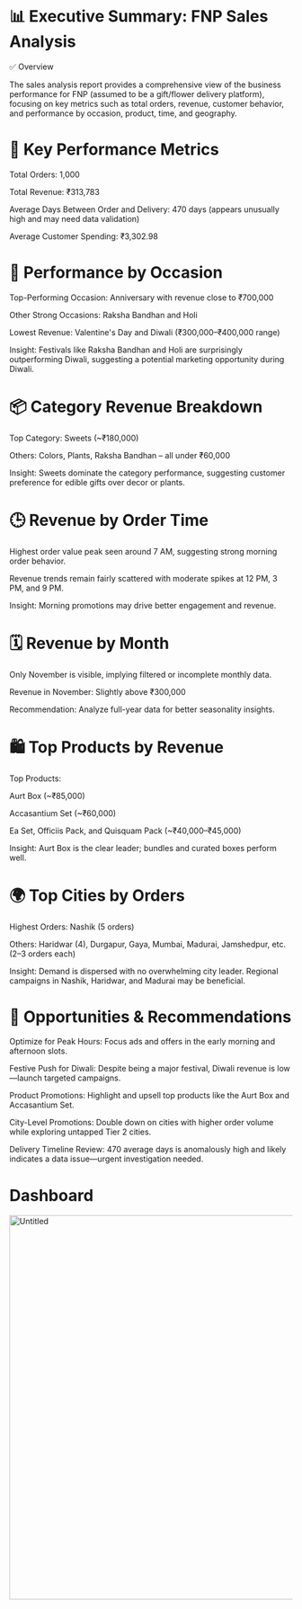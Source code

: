 # 📊 Executive Summary: FNP Sales Analysis
✅ Overview

The sales analysis report provides a comprehensive view of the business performance for FNP (assumed to be a gift/flower delivery platform), focusing on key metrics such as total orders, revenue, customer behavior, and performance by occasion, product, time, and geography.

# 🔢 Key Performance Metrics
Total Orders: 1,000

Total Revenue: ₹313,783

Average Days Between Order and Delivery: 470 days (appears unusually high and may need data validation)

Average Customer Spending: ₹3,302.98

# 🧨 Performance by Occasion
Top-Performing Occasion: Anniversary with revenue close to ₹700,000

Other Strong Occasions: Raksha Bandhan and Holi

Lowest Revenue: Valentine's Day and Diwali (₹300,000–₹400,000 range)

Insight: Festivals like Raksha Bandhan and Holi are surprisingly outperforming Diwali, suggesting a potential marketing opportunity during Diwali.

# 📦 Category Revenue Breakdown
Top Category: Sweets (~₹180,000)

Others: Colors, Plants, Raksha Bandhan – all under ₹60,000

Insight: Sweets dominate the category performance, suggesting customer preference for edible gifts over decor or plants.

# 🕒 Revenue by Order Time
Highest order value peak seen around 7 AM, suggesting strong morning order behavior.

Revenue trends remain fairly scattered with moderate spikes at 12 PM, 3 PM, and 9 PM.

Insight: Morning promotions may drive better engagement and revenue.

# 🗓 Revenue by Month
Only November is visible, implying filtered or incomplete monthly data.

Revenue in November: Slightly above ₹300,000

Recommendation: Analyze full-year data for better seasonality insights.

# 🛍 Top Products by Revenue
Top Products:

Aurt Box (~₹85,000)

Accasantium Set (~₹60,000)

Ea Set, Officiis Pack, and Quisquam Pack (~₹40,000–₹45,000)

Insight: Aurt Box is the clear leader; bundles and curated boxes perform well.

# 🌍 Top Cities by Orders
Highest Orders: Nashik (5 orders)

Others: Haridwar (4), Durgapur, Gaya, Mumbai, Madurai, Jamshedpur, etc. (2–3 orders each)

Insight: Demand is dispersed with no overwhelming city leader. Regional campaigns in Nashik, Haridwar, and Madurai may be beneficial.

# 🧠 Opportunities & Recommendations
Optimize for Peak Hours: Focus ads and offers in the early morning and afternoon slots.

Festive Push for Diwali: Despite being a major festival, Diwali revenue is low—launch targeted campaigns.

Product Promotions: Highlight and upsell top products like the Aurt Box and Accasantium Set.

City-Level Promotions: Double down on cities with higher order volume while exploring untapped Tier 2 cities.

Delivery Timeline Review: 470 average days is anomalously high and likely indicates a data issue—urgent investigation needed.

# Dashboard 

<img width="1538" height="684" alt="Untitled" src="https://github.com/user-attachments/assets/9554204f-9e51-4602-bd9d-4b2a219dce5d" />


